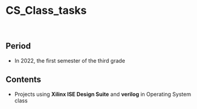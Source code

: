 # CS_Class_tasks
<br/>

## Period

- In 2022, the first semester of the third grade

## Contents

- Projects using **Xilinx ISE Design Suite** and **verilog** in Operating System class
